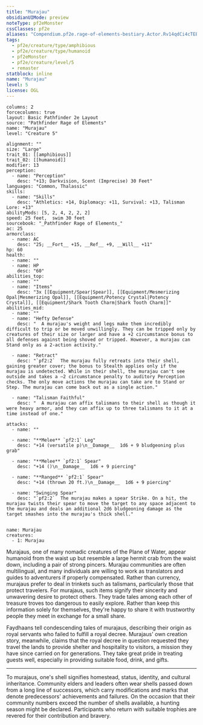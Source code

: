 ```yaml
---
title: "Murajau"
obsidianUIMode: preview
noteType: pf2eMonster
cssClasses: pf2e
aliases: "Compendium.pf2e.rage-of-elements-bestiary.Actor.Rv14qdCi4cTEBXJ4" 
tags:
  - pf2e/creature/type/amphibious
  - pf2e/creature/type/humanoid
  - pf2eMonster
  - pf2e/creature/level/5
  - remaster
statblock: inline
name: "Murajau"
level: 5
license: OGL
---
```


```statblock
columns: 2
forcecolumns: true
layout: Basic Pathfinder 2e Layout
source: "Pathfinder Rage of Elements"
name: "Murajau"
level: "Creature 5"

alignment: ""
size: "Large"
trait_01: [[amphibious]]
trait_02: [[humanoid]]
modifier: 13
perception:
  - name: "Perception"
    desc: "+13; Darkvision, Scent (Imprecise) 30 Feet"
languages: "Common, Thalassic"
skills:
  - name: "Skills"
    desc: "Athletics: +14, Diplomacy: +11, Survival: +13, Talisman Lore: +13"
abilityMods: [5, 2, 4, 2, 2, 2]
speed: 25 feet,  swim 30 feet
sourcebook: "_Pathfinder Rage of Elements_"
ac: 25
armorclass:
  - name: AC
    desc: "25; __Fort__ +15, __Ref__ +9, __Will__ +11"
hp: 60
health:
  - name: ""
  - name: HP
    desc: "60"
abilities_top:
  - name: ""
  - name: "Items"
    desc: "3x [[Equipment/Spear|Spear]], [[Equipment/Mesmerizing Opal|Mesmerizing Opal]], [[Equipment/Potency Crystal|Potency Crystal]], [[Equipment/Shark Tooth Charm|Shark Tooth Charm]]"
abilities_mid:
  - name: ""
  - name: "Hefty Defense"
    desc: "  A murajau's weight and legs make them incredibly difficult to trip or be moved unwillingly. They can be tripped only by creatures of their size or larger and have a +2 circumstance bonus to all defenses against being shoved or tripped. However, a murajau can Stand only as a 2-action activity."

  - name: "Retract"
    desc: "`pf2:2`  The murajau fully retreats into their shell, gaining greater cover; the bonus to Stealth applies only if the murajau is undetected. While in their shell, the murajau can't see outside and takes a –2 circumstance penalty to auditory Perception checks. The only move actions the murajau can take are to Stand or Step. The murajau can come back out as a single action."

  - name: "Talisman Faithful"
    desc: "  A murajau can affix talismans to their shell as though it were heavy armor, and they can affix up to three talismans to it at a time instead of one."

attacks:
  - name: ""

  - name: "**Melee** `pf2:1` Leg"
    desc: "+14 (versatile p)\n__Damage__  1d6 + 9 bludgeoning plus grab"

  - name: "**Melee** `pf2:1` Spear"
    desc: "+14 ()\n__Damage__  1d6 + 9 piercing"

  - name: "**Ranged** `pf2:1` Spear"
    desc: "+14 (thrown 20 ft.)\n__Damage__  1d6 + 9 piercing"

  - name: "Swinging Spear"
    desc: "`pf2:2`  The murajau makes a spear Strike. On a hit, the murajau twists their spear to move the target to any space adjacent to the murajau and deals an additional 2d6 bludgeoning damage as the target smashes into the murajau's thick shell."
 
```

```encounter-table
name: Murajau
creatures:
  - 1: Murajau
```



Murajaus, one of many nomadic creatures of the Plane of Water, appear humanoid from the waist up but resemble a large hermit crab from the waist down, including a pair of strong pincers. Murajau communities are often multilingual, and many individuals are willing to work as translators and guides to adventurers if properly compensated. Rather than currency, murajaus prefer to deal in trinkets such as talismans, particularly those that protect travelers. For murajaus, such items signify their sincerity and unwavering desire to protect others. They trade tales among each other of treasure troves too dangerous to easily explore. Rather than keep this information solely for themselves, they're happy to share it with trustworthy people they meet in exchange for a small share.

Faydhaans tell condescending tales of murajaus, describing their origin as royal servants who failed to fulfill a royal decree. Murajaus' own creation story, meanwhile, claims that the royal decree in question requested they travel the lands to provide shelter and hospitality to visitors, a mission they have since carried on for generations. They take great pride in treating guests well, especially in providing suitable food, drink, and gifts.

* * *

To murajaus, one's shell signifies homestead, status, identity, and cultural inheritance. Community elders and leaders often wear shells passed down from a long line of successors, which carry modifications and marks that denote predecessors' achievements and failures. On the occasion that their community numbers exceed the number of shells available, a hunting season might be declared. Participants who return with suitable trophies are revered for their contribution and bravery.
